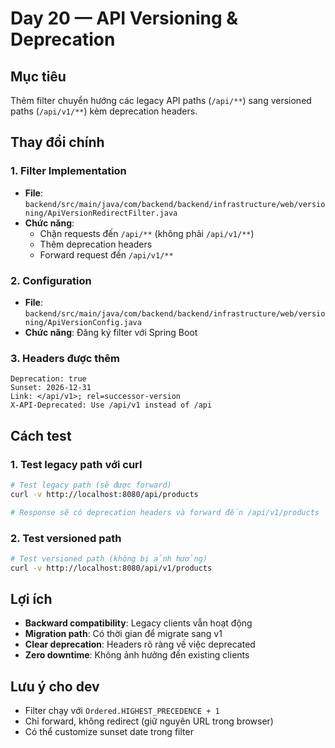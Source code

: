 # Day 20 — API Versioning & Deprecation

## Mục tiêu
Thêm filter chuyển hướng các legacy API paths (`/api/**`) sang versioned paths (`/api/v1/**`) kèm deprecation headers.

## Thay đổi chính

### 1. Filter Implementation
- **File**: `backend/src/main/java/com/backend/backend/infrastructure/web/versioning/ApiVersionRedirectFilter.java`
- **Chức năng**: 
  - Chặn requests đến `/api/**` (không phải `/api/v1/**`)
  - Thêm deprecation headers
  - Forward request đến `/api/v1/**`

### 2. Configuration
- **File**: `backend/src/main/java/com/backend/backend/infrastructure/web/versioning/ApiVersionConfig.java`
- **Chức năng**: Đăng ký filter với Spring Boot

### 3. Headers được thêm
```
Deprecation: true
Sunset: 2026-12-31
Link: </api/v1>; rel=successor-version
X-API-Deprecated: Use /api/v1 instead of /api
```

## Cách test

### 1. Test legacy path với curl
```bash
# Test legacy path (sẽ được forward)
curl -v http://localhost:8080/api/products

# Response sẽ có deprecation headers và forward đến /api/v1/products
```

### 2. Test versioned path
```bash
# Test versioned path (không bị ảnh hưởng)
curl -v http://localhost:8080/api/v1/products
```

## Lợi ích
- **Backward compatibility**: Legacy clients vẫn hoạt động
- **Migration path**: Có thời gian để migrate sang v1
- **Clear deprecation**: Headers rõ ràng về việc deprecated
- **Zero downtime**: Không ảnh hưởng đến existing clients

## Lưu ý cho dev
- Filter chạy với `Ordered.HIGHEST_PRECEDENCE + 1`
- Chỉ forward, không redirect (giữ nguyên URL trong browser)
- Có thể customize sunset date trong filter
